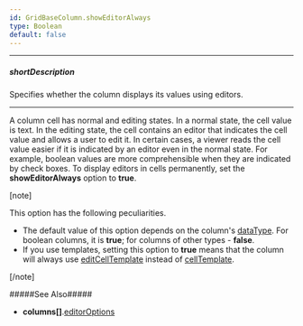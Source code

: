 ```yaml
---
id: GridBaseColumn.showEditorAlways
type: Boolean
default: false
---
```

---
##### shortDescription
Specifies whether the column displays its values using editors.

---
A column cell has normal and editing states. In a normal state, the cell value is text. In the editing state, the cell contains an editor that indicates the cell value and allows a user to edit it. In certain cases, a viewer reads the cell value easier if it is indicated by an editor even in the normal state. For example, boolean values are more comprehensible when they are indicated by check boxes. To display editors in cells permanently, set the **showEditorAlways** option to **true**.

[note]

This option has the following peculiarities.

- The default value of this option depends on the column's [dataType](/api-reference/_hidden/GridBaseColumn/dataType.md '{basewidgetpath}/Configuration/columns/#dataType'). For boolean columns, it is **true**; for columns of other types - **false**.
- If you use templates, setting this option to **true** means that the column will always use [editCellTemplate](/api-reference/_hidden/GridBaseColumn/editCellTemplate.md '{basewidgetpath}/Configuration/columns/#editCellTemplate') instead of [cellTemplate](/api-reference/_hidden/GridBaseColumn/cellTemplate.md '{basewidgetpath}/Configuration/columns/#cellTemplate').

[/note]

#####See Also#####
- **columns[]**.[editorOptions](/api-reference/_hidden/GridBaseColumn/editorOptions.md '{basewidgetpath}/Configuration/columns/#editorOptions')